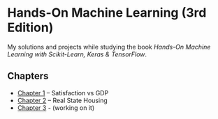 # Hands-On Machine Learning (3rd Edition)

My solutions and projects while studying the book *Hands-On Machine Learning with Scikit-Learn, Keras & TensorFlow*.

## Chapters
- [Chapter 1](chapter1/) – Satisfaction vs GDP
- [Chapter 2](chapter2/) – Real State Housing
- [Chapter 3](chapter3/) - (working on it)
